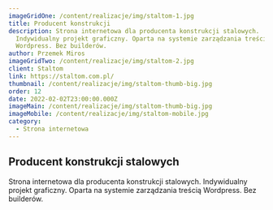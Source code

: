 ```yaml
---
imageGridOne: /content/realizacje/img/staltom-1.jpg
title: Producent konstrukcji
description: Strona internetowa dla producenta konstrukcji stalowych.
  Indywidualny projekt graficzny. Oparta na systemie zarządzania treścią
  Wordpress. Bez builderów.
author: Przemek Miros
imageGridTwo: /content/realizacje/img/staltom-2.jpg
client: Staltom
link: https://staltom.com.pl/
thumbnail: /content/realizacje/img/staltom-thumb-big.jpg
order: 12
date: 2022-02-02T23:00:00.000Z
imageMain: /content/realizacje/img/staltom-thumb-big.jpg
imageMobile: /content/realizacje/img/staltom-mobile.jpg
category:
  - Strona internetowa
---
```


## Producent konstrukcji stalowych

Strona internetowa dla producenta konstrukcji stalowych. Indywidualny projekt graficzny. Oparta na systemie zarządzania treścią Wordpress. Bez builderów.
